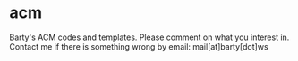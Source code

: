 acm
===
Barty's ACM codes and templates. Please comment on what you interest in. Contact me if there is something wrong by email: mail[at]barty[dot]ws
